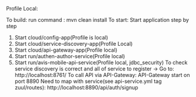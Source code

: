 Profile Local:

To build: run command : mvn clean install
To start: Start application step by step
1. Start cloud/config-app(Profile is local)
2. Start cloud/service-discovery-app(Profile Local)
3. Start cloud/api-gateway-app(Profile local)
4. Start run/authen-author-service(Profile local)
5. Start run/avis-mobile-api-service(Profile local, jdbc_security)
To check service discovery is correct and all of service to register -> Go to: http://localhost:8761/
To call API via API-Gateway: API-Gateway start on port 8890
Need to map with service(see api-service.yml tag zuul/routes): http://localhost:8890/api/auth/signup